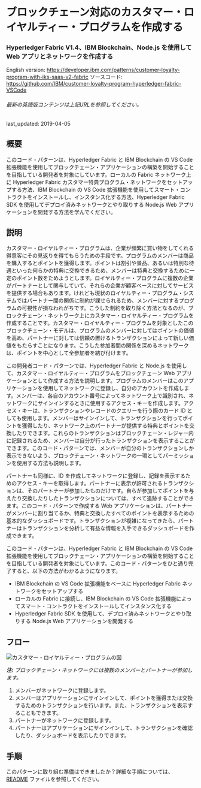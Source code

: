 # ブロックチェーン対応のカスタマー・ロイヤルティー・プログラムを作成する

### Hyperledger Fabric V1.4、IBM Blockchain、Node.js を使用して Web アプリとネットワークを作成する

English version: https://developer.ibm.com/patterns/customer-loyalty-program-with-iks-saas-v2-fabric
  ソースコード: https://github.com/IBM/customer-loyalty-program-hyperledger-fabric-VSCode

###### 最新の英語版コンテンツは上記URLを参照してください。
last_updated: 2019-04-05

 
## 概要

このコード・パターンは、Hyperledger Fabric と IBM Blockchain の VS Code 拡張機能を使用してブロックチェーン・アプリケーションの構築を開始することを目指している開発者を対象にしています。ローカルの Fabric ネットワーク上に Hyperledger Fabric カスタマー特典プログラム・ネットワークをセットアップする方法、IBM Blockchain の VS Code 拡張機能を使用してスマート・コントラクトをインストールし、インスタンス化する方法、Hyperledger Fabric SDK を使用してデプロイ済みネットワークとやり取りする Node.js Web アプリケーションを開発する方法を学んでください。

## 説明

カスタマー・ロイヤルティー・プログラムは、企業が頻繁に買い物をしてくれる得意客にその見返りを得てもらうための手段です。プログラムのメンバーは商品を購入するとポイントを獲得します。ポイントは割引や景品、あるいは特別な待遇といった何らかの特典に交換できるため、メンバーは特典と交換するために一定のポイント数をためようとします。ロイヤルティー・プログラムに複数の企業がパートナーとして関与していて、それらの企業が顧客ベースに対してサービスを提供する場合もあります。けれども現状のロイヤルティー・プログラム・システムではパートナー間の関係に制約が課せられるため、メンバーに対するプログラムの可視性が損なわれがちです。こうした制約を取り除く方法となるのが、ブロックチェーン・ネットワーク上にカスタマー・ロイヤルティー・プログラムを作成することです。カスタマー・ロイヤルティー・プログラムを対象としたこのブロックチェーン・モデルは、プログラムのメンバーに対してはポイントの価値を高め、パートナーに対しては信頼の置けるトランザクションによって新しい価値をもたらすことになります。こうした参加者間の関係を深めるネットワークは、ポイントを中心として全参加者を結び付けます。

この開発者コード・パターンでは、Hyperledger Fabric と Node.js を使用して、カスタマー・ロイヤルティー・プログラムをブロックチェーン Web アプリケーションとして作成する方法を説明します。プログラムのメンバーはこのアプリケーションを使用してネットワークに登録し、自分のアカウントを作成します。メンバーは、各自のアカウント番号によってネットワーク上で識別され、ネットワークにサインインするときに使用するアクセス・キーを作成します。アクセス・キーは、トランザクションやレコードのクエリーを行う際のカード ID としても使用します。メンバーはサインインして、トランザクションを行ってポイントを獲得したり、ネットワーク上のパートナーが提供する特典とポイントを交換したりできます。これらのトランザクションはブロックチェーン・レジャー内に記録されるため、メンバーは自分が行ったトランザクションを表示することができます。このコード・パターンでは、メンバーが自分のトランザクションしか表示できないよう、ブロックチェーン・ネットワークの一環としてパーミッションを使用する方法も説明します。

パートナーも同様に、ID を作成してネットワークに登録し、記録を表示するためのアクセス・キーを取得します。パートナーに表示が許可されるトランザクションは、そのパートナーが参加したものだけです。自らが参加してポイントを与えたり交換したりしたトランザクションについては、すべて追跡することができます。このコード・パターンで作成する Web アプリケーションは、パートナーがメンバーに割り当てるか、特典と交換したすべてのポイントを表示するための基本的なダッシュボードです。トランザクションが複雑になってきたら、パートナーはトランザクションを分析して有益な情報を入手できるダッシュボードを作成できます。

このコード・パターンは、Hyperledger Fabric と IBM Blockchain の VS Code 拡張機能を使用してブロックチェーン・アプリケーションの構築を開始することを目指している開発者を対象にしています。このコード・パターンをひと通り完了すると、以下の方法がわかるようになります。

* IBM Blockchain の VS Code 拡張機能をベースに Hyperledger Fabric ネットワークをセットアップする
* ローカルの Fabric に接続し、IBM Blockchain の VS Code 拡張機能によってスマート・コントラクトをインストールしてインスタンス化する
* Hyperledger Fabric SDK を使用して、デプロイ済みネットワークとやり取りする Node.js Web アプリケーションを開発する

## フロー

![カスタマー・ロイヤルティー・プログラムの図](../../images/arch.png)

_**注:** ブロックチェーン・ネットワークには複数のメンバーとパートナーが参加します。_

1. メンバーがネットワークに登録します。
1. メンバーはアプリケーションにサインインして、ポイントを獲得または交換するためのトランザクションを行います。また、トランザクションを表示することもできます。
1. パートナーがネットワークに登録します。
1. パートナーはアプリケーションにサインインして、トランザクションを確認したり、ダッシュボードを表示したりできます。

## 手順

このパターンに取り組む準備はできましたか？詳細な手順については、[README](https://github.com/IBM/customer-loyalty-program-hyperledger-fabric-VSCode/blob/master/README.md) ファイルを参照してください。

